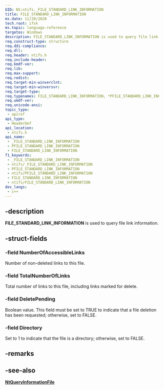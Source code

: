 ```yaml
---
UID: NS:ntifs._FILE_STANDARD_LINK_INFORMATION
title: FILE_STANDARD_LINK_INFORMATION
ms.date: 11/20/2020
tech.root: ifsk
ms.topic: language-reference
targetos: Windows
description: FILE_STANDARD_LINK_INFORMATION is used to query file link information.
req.construct-type: structure
req.ddi-compliance: 
req.dll: 
req.header: ntifs.h
req.include-header: 
req.kmdf-ver: 
req.lib: 
req.max-support: 
req.redist: 
req.target-min-winverclnt: 
req.target-min-winversvr: 
req.target-type: 
req.typenames: FILE_STANDARD_LINK_INFORMATION, *PFILE_STANDARD_LINK_INFORMATION
req.umdf-ver: 
req.unicode-ansi: 
topic_type:
 - apiref
api_type:
 - HeaderDef
api_location:
 - ntifs.h
api_name:
 - _FILE_STANDARD_LINK_INFORMATION
 - PFILE_STANDARD_LINK_INFORMATION
 - FILE_STANDARD_LINK_INFORMATION
f1_keywords:
 - _FILE_STANDARD_LINK_INFORMATION
 - ntifs/_FILE_STANDARD_LINK_INFORMATION
 - PFILE_STANDARD_LINK_INFORMATION
 - ntifs/PFILE_STANDARD_LINK_INFORMATION
 - FILE_STANDARD_LINK_INFORMATION
 - ntifs/FILE_STANDARD_LINK_INFORMATION
dev_langs:
 - c++
---
```


## -description

**FILE_STANDARD_LINK_INFORMATION** is used to query file link information.

## -struct-fields

### -field NumberOfAccessibleLinks

Number of non-deleted links to this file.

### -field TotalNumberOfLinks

Total number of links to this file, including links marked for delete.

### -field DeletePending

Boolean value. This field must be set to TRUE to indicate that a file deletion has been requested; otherwise, set to FALSE.

### -field Directory

Set to 1 to indicate that the file is a directory; otherwise, set to FALSE.

## -remarks

## -see-also

[**NtQueryInformationFile**](nf-ntifs-ntqueryinformationfile.md)

